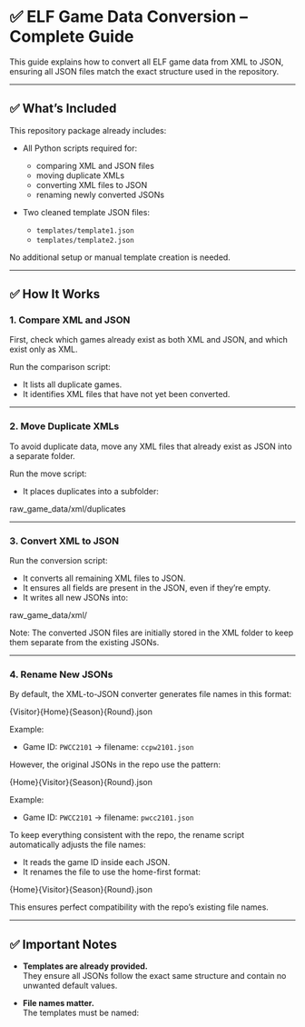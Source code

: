 # ✅ ELF Game Data Conversion – Complete Guide

This guide explains how to convert all ELF game data from XML to JSON, ensuring all JSON files match the exact structure used in the repository.

---

## ✅ What’s Included

This repository package already includes:

- All Python scripts required for:
  - comparing XML and JSON files
  - moving duplicate XMLs
  - converting XML files to JSON
  - renaming newly converted JSONs

- Two cleaned template JSON files:
  - `templates/template1.json`
  - `templates/template2.json`

No additional setup or manual template creation is needed.

---

## ✅ How It Works

### 1. Compare XML and JSON

First, check which games already exist as both XML and JSON, and which exist only as XML.

Run the comparison script:

- It lists all duplicate games.
- It identifies XML files that have not yet been converted.

---

### 2. Move Duplicate XMLs

To avoid duplicate data, move any XML files that already exist as JSON into a separate folder.

Run the move script:

- It places duplicates into a subfolder:

raw_game_data/xml/duplicates


---

### 3. Convert XML to JSON

Run the conversion script:

- It converts all remaining XML files to JSON.
- It ensures all fields are present in the JSON, even if they’re empty.
- It writes all new JSONs into:

raw_game_data/xml/


Note: The converted JSON files are initially stored in the XML folder to keep them separate from the existing JSONs.

---

### 4. Rename New JSONs

By default, the XML-to-JSON converter generates file names in this format:

{Visitor}{Home}{Season}{Round}.json

Example:
- Game ID: `PWCC2101` → filename: `ccpw2101.json`

However, the original JSONs in the repo use the pattern:

{Home}{Visitor}{Season}{Round}.json

Example:
- Game ID: `PWCC2101` → filename: `pwcc2101.json`

To keep everything consistent with the repo, the rename script automatically adjusts the file names:

- It reads the game ID inside each JSON.
- It renames the file to use the home-first format:

{Home}{Visitor}{Season}{Round}.json

This ensures perfect compatibility with the repo’s existing file names.

---

## ✅ Important Notes

- **Templates are already provided.**  
They ensure all JSONs follow the exact same structure and contain no unwanted default values.

- **File names matter.**  
The templates must be named:
